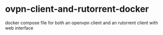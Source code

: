 # ovpn-client-and-rutorrent-docker
docker compose file for both an openvpn client and an rutorrent client with web interface
